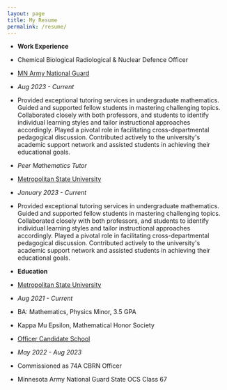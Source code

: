 ```yaml
---
layout: page
title: My Resume
permalink: /resume/
---
```


 - **Work Experience**
  
  - Chemical Biological Radiological & Nuclear Defence Officer
   - [MN Army National Guard](https://www.goarmy.com/careers-and-jobs/career-match/ground-forces/explosives-artillery/74a-cbrn-officer.html)
   - *Aug 2023 - Current*
   - Provided exceptional tutoring services in undergraduate mathematics. Guided and supported fellow students in mastering challenging topics. Collaborated closely with both professors, and students to identify individual learning styles and tailor instructional approaches accordingly. Played a pivotal role in facilitating cross-departmental pedagogical discussion. Contributed actively to the university's academic support network and assisted students in achieving their educational goals.
   
  - *Peer Mathematics Tutor*
   - [Metropolitan State University](https://www.metrostate.edu)
   - *January 2023 - Current*
   - Provided exceptional tutoring services in undergraduate mathematics. Guided and supported fellow students in mastering challenging topics. Collaborated closely with both professors, and students to identify individual learning styles and tailor instructional approaches accordingly. Played a pivotal role in facilitating cross-departmental pedagogical discussion. Contributed actively to the university's academic support network and assisted students in achieving their educational goals.


 - **Education**

  - [Metropolitan State University](https://www.metrostate.edu)
   - *Aug 2021 - Current*
   - BA: Mathematics, Physics Minor, 3.5 GPA
   - Kappa Mu Epsilon, Mathematical Honor Society
  
  - [Officer Candidate School](https://www.goarmy.com/careers-and-jobs/find-your-path/army-officers/ocs.html)
   - *May 2022 - Aug 2023*
   - Commissioned as 74A CBRN Officer
   - Minnesota Army National Guard State OCS Class 67
